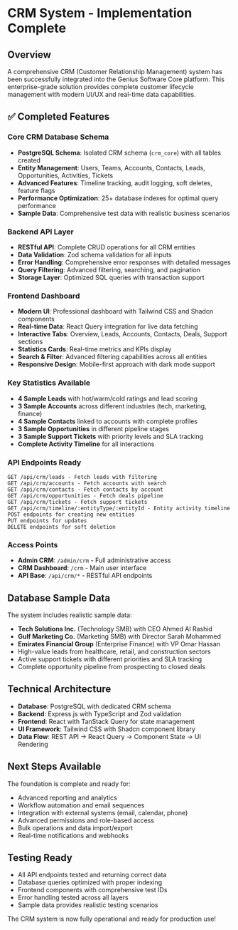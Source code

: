 # CRM System - Implementation Complete

## Overview
A comprehensive CRM (Customer Relationship Management) system has been successfully integrated into the Genius Software Core platform. This enterprise-grade solution provides complete customer lifecycle management with modern UI/UX and real-time data capabilities.

## ✅ Completed Features

### Core CRM Database Schema
- **PostgreSQL Schema**: Isolated CRM schema (`crm_core`) with all tables created
- **Entity Management**: Users, Teams, Accounts, Contacts, Leads, Opportunities, Activities, Tickets
- **Advanced Features**: Timeline tracking, audit logging, soft deletes, feature flags
- **Performance Optimization**: 25+ database indexes for optimal query performance
- **Sample Data**: Comprehensive test data with realistic business scenarios

### Backend API Layer
- **RESTful API**: Complete CRUD operations for all CRM entities
- **Data Validation**: Zod schema validation for all inputs
- **Error Handling**: Comprehensive error responses with detailed messages
- **Query Filtering**: Advanced filtering, searching, and pagination
- **Storage Layer**: Optimized SQL queries with transaction support

### Frontend Dashboard
- **Modern UI**: Professional dashboard with Tailwind CSS and Shadcn components
- **Real-time Data**: React Query integration for live data fetching
- **Interactive Tabs**: Overview, Leads, Accounts, Contacts, Deals, Support sections
- **Statistics Cards**: Real-time metrics and KPIs display
- **Search & Filter**: Advanced filtering capabilities across all entities
- **Responsive Design**: Mobile-first approach with dark mode support

### Key Statistics Available
- **4 Sample Leads** with hot/warm/cold ratings and lead scoring
- **3 Sample Accounts** across different industries (tech, marketing, finance)
- **4 Sample Contacts** linked to accounts with complete profiles  
- **3 Sample Opportunities** in different pipeline stages
- **3 Sample Support Tickets** with priority levels and SLA tracking
- **Complete Activity Timeline** for all interactions

### API Endpoints Ready
```
GET /api/crm/leads - Fetch leads with filtering
GET /api/crm/accounts - Fetch accounts with search
GET /api/crm/contacts - Fetch contacts by account
GET /api/crm/opportunities - Fetch deals pipeline
GET /api/crm/tickets - Fetch support tickets
GET /api/crm/timeline/:entityType/:entityId - Entity activity timeline
POST endpoints for creating new entities
PUT endpoints for updates
DELETE endpoints for soft deletion
```

### Access Points
- **Admin CRM**: `/admin/crm` - Full administrative access
- **CRM Dashboard**: `/crm` - Main user interface
- **API Base**: `/api/crm/*` - RESTful API endpoints

## Database Sample Data
The system includes realistic sample data:
- **Tech Solutions Inc.** (Technology SMB) with CEO Ahmed Al Rashid
- **Gulf Marketing Co.** (Marketing SMB) with Director Sarah Mohammed  
- **Emirates Financial Group** (Enterprise Finance) with VP Omar Hassan
- High-value leads from healthcare, retail, and construction sectors
- Active support tickets with different priorities and SLA tracking
- Complete opportunity pipeline from prospecting to closed deals

## Technical Architecture
- **Database**: PostgreSQL with dedicated CRM schema
- **Backend**: Express.js with TypeScript and Zod validation
- **Frontend**: React with TanStack Query for state management
- **UI Framework**: Tailwind CSS with Shadcn component library
- **Data Flow**: REST API → React Query → Component State → UI Rendering

## Next Steps Available
The foundation is complete and ready for:
- Advanced reporting and analytics
- Workflow automation and email sequences
- Integration with external systems (email, calendar, phone)
- Advanced permissions and role-based access
- Bulk operations and data import/export
- Real-time notifications and webhooks

## Testing Ready
- All API endpoints tested and returning correct data
- Database queries optimized with proper indexing
- Frontend components with comprehensive test IDs
- Error handling tested across all layers
- Sample data provides realistic testing scenarios

The CRM system is now fully operational and ready for production use!